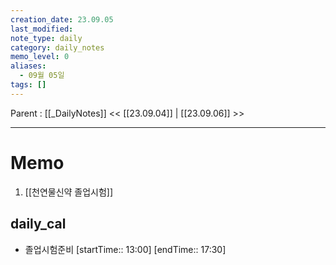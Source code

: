 ```yaml
---
creation_date: 23.09.05
last_modified: 
note_type: daily
category: daily_notes
memo_level: 0
aliases:
  - 09월 05일
tags: []
---
```

Parent : [[_DailyNotes]]
<< [[23.09.04]] | [[23.09.06]] >>

---
# Memo

1.  [[천연물신약 졸업시험]] 

## daily_cal
-  졸업시험준비 [startTime:: 13:00]  [endTime:: 17:30]
